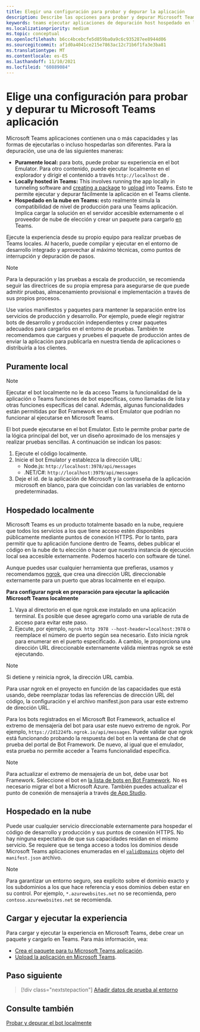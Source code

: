 ```yaml
---
title: Elegir una configuración para probar y depurar la aplicación
description: Describe las opciones para probar y depurar Microsoft Teams aplicaciones en entornos locales y hospedados en la nube.
keywords: teams ejecutar aplicaciones de depuración host hospedado en la nube local
ms.localizationpriority: medium
ms.topic: conceptual
ms.openlocfilehash: b6cc4bcebcfe5d859ba0a9c6c935287ee8944d06
ms.sourcegitcommit: af1d0a4041ce215e7863ac12c71b6f1fa3e3ba81
ms.translationtype: MT
ms.contentlocale: es-ES
ms.lasthandoff: 11/10/2021
ms.locfileid: "60889084"
---
```

# <a name="choose-a-setup-to-test-and-debug-your-microsoft-teams-app"></a>Elige una configuración para probar y depurar tu Microsoft Teams aplicación

Microsoft Teams aplicaciones contienen una o más capacidades y las formas de ejecutarlas o incluso hospedarlas son diferentes. Para la depuración, use una de las siguientes maneras:

* **Puramente local:** para bots, puede probar su experiencia en el bot Emulator. Para otro contenido, puede ejecutar localmente en el explorador y dirigir el contenido a través `http://localhost` de .
* **Locally hosted in Teams:** This involves running the app locally in tunneling software and [creating a package](~/concepts/build-and-test/apps-package.md) to [upload](~/concepts/deploy-and-publish/apps-upload.md) into Teams. Esto te permite ejecutar y depurar fácilmente la aplicación en el Teams cliente.
* **Hospedado en la nube en Teams:** esto realmente simula la compatibilidad de nivel de producción para una Teams aplicación. Implica cargar la solución en el servidor accesible externamente [](~/concepts/build-and-test/apps-package.md) o el proveedor de nube de elección y crear un paquete para cargarlo [en](~/concepts/deploy-and-publish/apps-upload.md) Teams.

Ejecute la experiencia desde su propio equipo para realizar pruebas de Teams locales. Al hacerlo, puede compilar y ejecutar en el entorno de desarrollo integrado y aprovechar al máximo técnicas, como puntos de interrupción y depuración de pasos.

> [!NOTE]
> Para la depuración y las pruebas a escala de producción, se recomienda seguir las directrices de su propia empresa para asegurarse de que puede admitir pruebas, almacenamiento provisional e implementación a través de sus propios procesos.

Use varios manifiestos y paquetes para mantener la separación entre los servicios de producción y desarrollo. Por ejemplo, puede elegir registrar bots de desarrollo y producción independientes y crear paquetes adecuados para cargarlos en el entorno de pruebas. También te recomendamos que cargues y pruebes el paquete de producción antes de enviar la aplicación para publicarla en nuestra tienda de aplicaciones o distribuirla a los clientes.

## <a name="purely-local"></a>Puramente local

> [!NOTE]
> Ejecutar el bot localmente no le da acceso Teams la funcionalidad de la aplicación o Teams funciones de bot específicas, como llamadas de lista y otras funciones específicas del canal. Además, algunas funcionalidades están permitidas por Bot Framework en el bot Emulator que podrían no funcionar al ejecutarse en Microsoft Teams.

El bot puede ejecutarse en el bot Emulator. Esto le permite probar parte de la lógica principal del bot, ver un diseño aproximado de los mensajes y realizar pruebas sencillas. A continuación se indican los pasos:

1. Ejecute el código localmente.
2. Inicie el bot Emulator y establezca la dirección URL:
   * Node.js: `http://localhost:3978/api/messages`
   * .NET/C#: `http://localhost:3979/api/messages`
3. Deje el id. de la aplicación de Microsoft y la contraseña de la aplicación microsoft en blanco, para que coincidan con las variables de entorno predeterminadas.

## <a name="locally-hosted"></a>Hospedado localmente

Microsoft Teams es un producto totalmente basado en la nube, requiere que todos los servicios a los que tiene acceso estén disponibles públicamente mediante puntos de conexión HTTPS. Por lo tanto, para permitir que tu aplicación funcione dentro de Teams, debes publicar el código en la nube de tu elección o hacer que nuestra instancia de ejecución local sea accesible externamente. Podemos hacerlo con software de túnel.

Aunque puedes usar cualquier herramienta que prefieras, usamos y recomendamos [ngrok](https://ngrok.com/download), que crea una dirección URL direccionable externamente para un puerto que abras localmente en el equipo. 

**Para configurar ngrok en preparación para ejecutar la aplicación Microsoft Teams localmente**

1. Vaya al directorio en el que ngrok.exe instalado en una aplicación terminal. Es posible que desee agregarlo como una variable de ruta de acceso para evitar este paso.
2. Ejecute, por ejemplo, `ngrok http 3978 --host-header=localhost:3978` o reemplace el número de puerto según sea necesario.
   Esto inicia ngrok para enumerar en el puerto especificado. A cambio, le proporciona una dirección URL direccionable externamente válida mientras ngrok se esté ejecutando.

> [!NOTE]
> Si detiene y reinicia ngrok, la dirección URL cambia.

Para usar ngrok en el proyecto en función de las capacidades que está usando, debe reemplazar todas las referencias de dirección URL del código, la configuración y el archivo manifest.json para usar este extremo de dirección URL.

Para los bots registrados en el Microsoft Bot Framework, actualice el extremo de mensajería del bot para usar este nuevo extremo de ngrok. Por ejemplo, `https://2d1224fb.ngrok.io/api/messages`. Puede validar que ngrok está funcionando probando la respuesta del bot en la ventana de chat de prueba del portal de Bot Framework. De nuevo, al igual que el emulador, esta prueba no permite acceder a Teams funcionalidad específica.

> [!NOTE]
> Para actualizar el extremo de mensajería de un bot, debe usar bot Framework. Seleccione el bot en [la lista de bots en Bot Framework](https://dev.botframework.com/bots). No es necesario migrar el bot a Microsoft Azure. También puedes actualizar el punto de conexión de mensajería a través [de App Studio](~/concepts/build-and-test/app-studio-overview.md).

## <a name="cloud-hosted"></a>Hospedado en la nube

Puede usar cualquier servicio direccionable externamente para hospedar el código de desarrollo y producción y sus puntos de conexión HTTPS. No hay ninguna expectativa de que sus capacidades residan en el mismo servicio. Se requiere que se tenga acceso a todos los dominios desde Microsoft Teams aplicaciones enumeradas en el [`validDomains`](~/resources/schema/manifest-schema.md#validdomains) objeto del `manifest.json` archivo.

> [!NOTE]
> Para garantizar un entorno seguro, sea explícito sobre el dominio exacto y los subdominios a los que hace referencia y esos dominios deben estar en su control. Por ejemplo, `*.azurewebsites.net` no se recomienda, pero `contoso.azurewebsites.net` se recomienda.

## <a name="load-and-run-your-experience"></a>Cargar y ejecutar la experiencia

Para cargar y ejecutar la experiencia en Microsoft Teams, debe crear un paquete y cargarlo en Teams. Para más información, vea:

* [Crea el paquete para tu Microsoft Teams aplicación](~/concepts/build-and-test/apps-package.md).
* [Upload la aplicación en Microsoft Teams](~/concepts/deploy-and-publish/apps-upload.md).

## <a name="next-step"></a>Paso siguiente

> [!div class="nextstepaction"] 
> [Añadir datos de prueba al entorno](~/concepts/build-and-test/test-data.md)

## <a name="see-also"></a>Consulte también

[Probar y depurar el bot localmente](../../bots/how-to/debug/locally-with-an-ide.md#test-and-debug-your-bot-locally)
